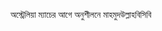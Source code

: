 অস্ট্রেলিয়া ম্যাচের আগে অনুশীলনে মাহমুদউল্লাহ<span class="custom-gallery-image _3bj2K SZnJd">বিসিবি</span>
